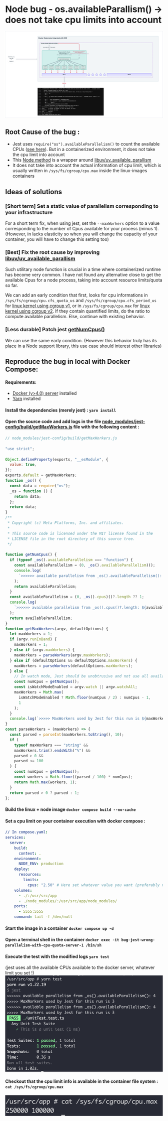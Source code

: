 # Node bug - os.availableParallism() -> does not take cpu limits into account

![Alt text](./assets/Bug_Illustration.png)

## Root Cause of the bug :

- Jest uses `require("os").availableParallelism()` to count the available CPUs ([see here](https://github.com/jestjs/jest/blob/c9767a9ce8d2d321254d40dc8187ab348533fe6e/packages/jest-config/src/getMaxWorkers.ts#L10)). But in a containerized environment, it does not take the cpu limit into account
- This [Node method](https://nodejs.org/api/os.html#osavailableparallelism) is a wrapper around [libuv/uv_available_parallism](https://github.com/libuv/libuv/blob/c811169f91b2101f7302e96de3d2dc366ade3a25/src/unix/core.c#L1743)
- It does not take into account the actual information of cpu limit, which is usually written in `/sys/fs/cgroup/cpu.max` inside the linux-images containers

## Ideas of solutions

### [Short term] Set a static value of parallelism corresponding to your infrastructure

For a short term fix, when using jest, set the `--maxWorkers` option to a value corresponding to the number of Cpus available for your process (minus 1). (However, in lacks elasticity so when you will change the capacity of your container, you will have to change this setting too)

### [Best] Fix the root cause by improving [libuv/uv_available_parallism](https://github.com/libuv/libuv/blob/c811169f91b2101f7302e96de3d2dc366ade3a25/src/unix/core.c#L1743)

Such utilitary node function is crucial in a time where containerized runtime has become very common.
I have not found any alternative close to get the available Cpus for a node process, taking into account resource limits/quota so far.

We can add an early condition that first, looks for cpu informations in `/sys/fs/cgroup/cpu.cfs_quota_us` and `/sys/fs/cgroup/cpu.cfs_period_us` for [linux kernel using cgroup v1](https://docs.kernel.org/scheduler/sched-bwc.html), or in `/sys/fs/cgroup/cpu.max` for [linux kernel using cgroup v2](https://docs.kernel.org/admin-guide/cgroup-v2.html#cgroup-v2-cpu). If they contain quantified limits, do the ratio to compute available parallelism. Else, continue with existing behavior.

### [Less durable] Patch jest [getNumCpus()](https://github.com/jestjs/jest/blob/c9767a9ce8d2d321254d40dc8187ab348533fe6e/packages/jest-config/src/getMaxWorkers.ts#L10)

We can use the same early condition. (However this behavior truly has its place in a Node support library, this use case should interest other libraries)

## Reproduce the bug in local with Docker Compose:

#### Requirements:

- [Docker (v>4.0) server](https://docs.docker.com/get-docker/) installed
- [Yarn](https://v3.yarnpkg.com/getting-started/install) installed

#### Install the dependencies (merely jest) : `yarn install`

#### Open the source code and add logs in the file [node_modules/jest-config/build/getMaxWorkers.js](node_modules/jest-config/build/getMaxWorkers.js) file with the following content :

```js
// node_modules/jest-config/build/getMaxWorkers.js

"use strict";

Object.defineProperty(exports, "__esModule", {
  value: true,
});
exports.default = getMaxWorkers;
function _os() {
  const data = require("os");
  _os = function () {
    return data;
  };
  return data;
}
/**
 * Copyright (c) Meta Platforms, Inc. and affiliates.
 *
 * This source code is licensed under the MIT license found in the
 * LICENSE file in the root directory of this source tree.
 */

function getNumCpus() {
  if (typeof _os().availableParallelism === "function") {
    const availableParallelism = (0, _os().availableParallelism)();
    console.log(
      `>>>>>> available parallelism from _os().availableParallelism(): ${availableParallelism}`
    );
    return availableParallelism;
  }
  const availableParallelism = (0, _os().cpus)()?.length ?? 1;
  console.log(
    `>>>>>> available parallelism from _os().cpus()?.length: ${availableParallelism}`
  );
  return availableParallelism;
}
function getMaxWorkers(argv, defaultOptions) {
  let maxWorkers = 1;
  if (argv.runInBand) {
    maxWorkers = 1;
  } else if (argv.maxWorkers) {
    maxWorkers = parseWorkers(argv.maxWorkers);
  } else if (defaultOptions && defaultOptions.maxWorkers) {
    maxWorkers = parseWorkers(defaultOptions.maxWorkers);
  } else {
    // In watch mode, Jest should be unobtrusive and not use all available CPUs.
    const numCpus = getNumCpus();
    const isWatchModeEnabled = argv.watch || argv.watchAll;
    maxWorkers = Math.max(
      isWatchModeEnabled ? Math.floor(numCpus / 2) : numCpus - 1,
      1
    );
  }
  console.log(`>>>>> MaxWorkers used by Jest for this run is ${maxWorkers}`);
}
const parseWorkers = (maxWorkers) => {
  const parsed = parseInt(maxWorkers.toString(), 10);
  if (
    typeof maxWorkers === "string" &&
    maxWorkers.trim().endsWith("%") &&
    parsed > 0 &&
    parsed <= 100
  ) {
    const numCpus = getNumCpus();
    const workers = Math.floor((parsed / 100) * numCpus);
    return Math.max(workers, 1);
  }
  return parsed > 0 ? parsed : 1;
};
```

#### Build the linux + node image `docker compose build --no-cache`

#### Set a cpu limit on your container execution with docker compose :

```yaml
// In compose.yaml:
services:
  server:
    build:
      context: .
    environment:
      NODE_ENV: production
    deploy:
      resources:
        limits:
          cpus: "2.50" # Here set whatever value you want (preferably not a remarquable number)
    volumes:
      - ./:/usr/src/app
      - ./node_modules/:/usr/src/app/node_modules/
    ports:
      - 5555:5555
    command: tail -f /dev/null
```

#### Start the image in a container `docker compose up -d`

#### Open a terminal shell in the container `docker exec -it bug-jest-wrong-parallelism-with-cpu-quota-server-1 /bin/sh`

#### Execute the test with the modified logs `yarn test`

(jest uses all the available CPUs available to the docker server, whatever limit you set !)
![Alt text](./assets/image.png)

#### Checkout that the cpu limit info is available in the container file system : `cat /sys/fs/cgroup/cpu.max`

![Alt text](./assets/fileSystemCpuLimit.png)
